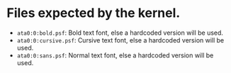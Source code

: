 # Files expected by the kernel.

- `ata0:0:bold.psf`: Bold text font, else a hardcoded version will be used.
- `ata0:0:cursive.psf`: Cursive text font, else a hardcoded version will be used.
- `ata0:0:sans.psf`: Normal text font, else a hardcoded version will be used.
